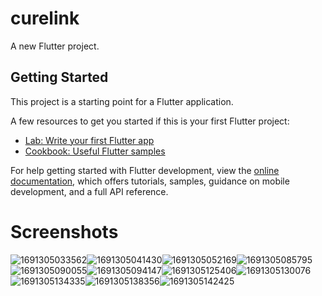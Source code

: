 # curelink

A new Flutter project.

## Getting Started

This project is a starting point for a Flutter application.

A few resources to get you started if this is your first Flutter project:

- [Lab: Write your first Flutter app](https://docs.flutter.dev/get-started/codelab)
- [Cookbook: Useful Flutter samples](https://docs.flutter.dev/cookbook)

For help getting started with Flutter development, view the
[online documentation](https://docs.flutter.dev/), which offers tutorials,
samples, guidance on mobile development, and a full API reference.

# Screenshots

![1691305033562](image/README/1691305033562.png)![1691305041430](image/README/1691305041430.png)![1691305052169](image/README/1691305052169.png)![1691305085795](image/README/1691305085795.png)![1691305090055](image/README/1691305090055.png)![1691305094147](image/README/1691305094147.png)![1691305125406](image/README/1691305125406.png)![1691305130076](image/README/1691305130076.png)![1691305134335](image/README/1691305134335.png)![1691305138356](image/README/1691305138356.png)![1691305142425](image/README/1691305142425.png)
